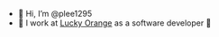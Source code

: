 - 👋 Hi, I’m @plee1295
- 🏢 I work at [Lucky Orange](https://www.luckyorange.com/) as a software developer 🍊

<!---
plee1295/plee1295 is a ✨ special ✨ repository because its `README.md` (this file) appears on your GitHub profile.
You can click the Preview link to take a look at your changes.
--->
